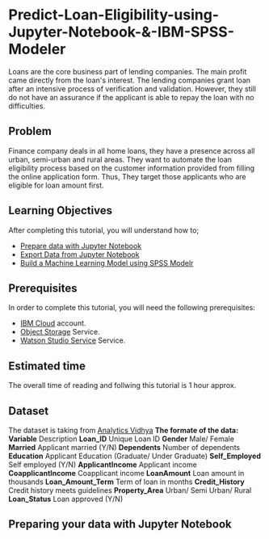 # Predict-Loan-Eligibility-using-Jupyter-Notebook-&-IBM-SPSS-Modeler
Loans are the core business part of lending companies. The main profit came directly from the loan's interest. The lending companies grant loan after an intensive process of verification and validation. However, they still do not have an assurance if the applicant is able to repay the loan with no difficulties.

## Problem
Finance company deals in all home loans, they have a presence across all urban, semi-urban and rural areas. They want to automate the loan eligibility process based on the customer information provided from filling the online application form.
Thus, They target those applicants who are eligible for loan amount first.

## Learning Objectives
After completing this tutorial, you will understand how to;
- [Prepare data with Jupyter Notebook](#Preparing-your-data-with-Jupyter-Notebook)
- [Export Data from Jupyter Notebook](#)
- [Build a Machine Learning Model using SPSS Modelr](#)

## Prerequisites
In order to complete this tutorial, you will need the following prerequisites:
- [IBM Cloud](https://www.ibm.com/cloud/) account.
- [Object Storage](https://console.bluemix.net/catalog/services/cloud-object-storage) Service.
- [Watson Studio Service](https://console.bluemix.net/catalog/services/watson-studio) Service.

## Estimated time
The overall time of reading and follwing this tutorial is 1 hour approx.

## Dataset
The dataset is taking from [Analytics Vidhya](https://datahack.analyticsvidhya.com/contest/practice-problem-loan-prediction-iii/#data_dictionary)
**The formate of the data:**
**Variable**            Description
**Loan_ID**             Unique Loan ID
**Gender**              Male/ Female
**Married**             Applicant married (Y/N)
**Dependents**          Number of dependents
**Education**           Applicant Education (Graduate/ Under Graduate)
**Self_Employed**       Self employed (Y/N)
**ApplicantIncome**     Applicant income
**CoapplicantIncome**   Coapplicant income
**LoanAmount**          Loan amount in thousands
**Loan_Amount_Term**    Term of loan in months
**Credit_History**      Credit history meets guidelines
**Property_Area**       Urban/ Semi Urban/ Rural
**Loan_Status**         Loan approved (Y/N)

## Preparing your data with Jupyter Notebook
